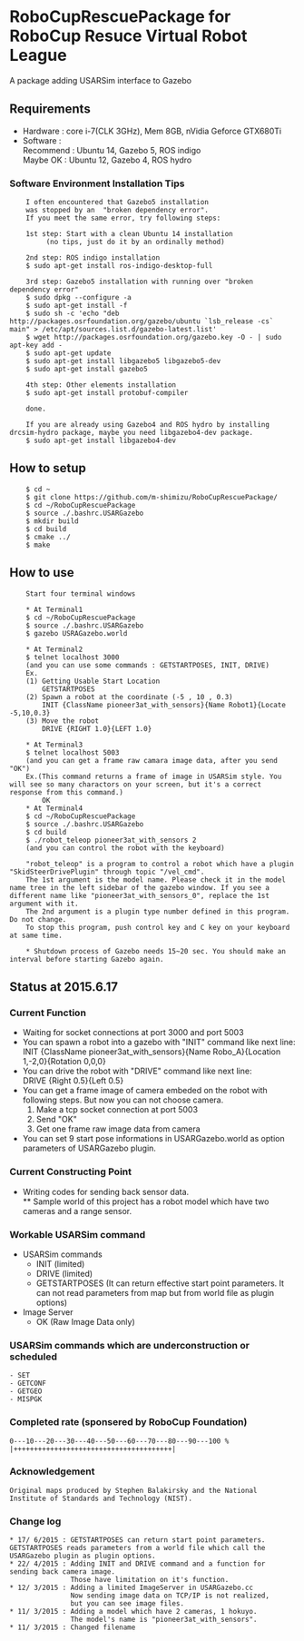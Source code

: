 # RoboCupRescuePackage for RoboCup Resuce Virtual Robot League
A package adding USARSim interface to Gazebo

## Requirements
* Hardware : core i-7(CLK 3GHz), Mem 8GB, nVidia Geforce GTX680Ti        
* Software :   
  Recommend : Ubuntu 14, Gazebo 5, ROS indigo  
  Maybe OK  : Ubuntu 12, Gazebo 4, ROS hydro  

### Software Environment Installation Tips  
        I often encountered that Gazebo5 installation 
        was stopped by an  "broken dependency error".  
        If you meet the same error, try following steps:  

        1st step: Start with a clean Ubuntu 14 installation 
             (no tips, just do it by an ordinally method)  

        2nd step: ROS indigo installation  
        $ sudo apt-get install ros-indigo-desktop-full  

        3rd step: Gazebo5 installation with running over "broken dependency error"
        $ sudo dpkg --configure -a  
        $ sudo apt-get install -f  
        $ sudo sh -c 'echo "deb http://packages.osrfoundation.org/gazebo/ubuntu `lsb_release -cs` main" > /etc/apt/sources.list.d/gazebo-latest.list'
        $ wget http://packages.osrfoundation.org/gazebo.key -O - | sudo apt-key add -
        $ sudo apt-get update
        $ sudo apt-get install libgazebo5 libgazebo5-dev  
        $ sudo apt-get install gazebo5  

        4th step: Other elements installation
        $ sudo apt-get install protobuf-compiler

        done.  
        
        If you are already using Gazebo4 and ROS hydro by installing drcsim-hydro package, maybe you need libgazebo4-dev package.
        $ sudo apt-get install libgazebo4-dev

        
## How to setup
        $ cd ~
        $ git clone https://github.com/m-shimizu/RoboCupRescuePackage/
        $ cd ~/RoboCupRescuePackage
        $ source ./.bashrc.USARGazebo
        $ mkdir build
        $ cd build
        $ cmake ../
        $ make

## How to use
        Start four terminal windows

        * At Terminal1
        $ cd ~/RoboCupRescuePackage
        $ source ./.bashrc.USARGazebo
        $ gazebo USRAGazebo.world
        
        * At Terminal2
        $ telnet localhost 3000
        (and you can use some commands : GETSTARTPOSES, INIT, DRIVE)
        Ex.
        (1) Getting Usable Start Location
            GETSTARTPOSES
        (2) Spawn a robot at the coordinate (-5 , 10 , 0.3)
            INIT {ClassName pioneer3at_with_sensors}{Name Robot1}{Locate -5,10,0.3}
        (3) Move the robot
            DRIVE {RIGHT 1.0}{LEFT 1.0}
        
        * At Terminal3  
        $ telnet localhost 5003  
        (and you can get a frame raw camara image data, after you send "OK")  
        Ex.(This command returns a frame of image in USARSim style. You will see so many charactors on your screen, but it's a correct response from this command.)
            OK
        * At Terminal4 
        $ cd ~/RoboCupRescuePackage
        $ source ./.bashrc.USARGazebo
        $ cd build
        $ ./robot_teleop pioneer3at_with_sensors 2
        (and you can control the robot with the keyboard)

        "robot_teleop" is a program to control a robot which have a plugin "SkidSteerDrivePlugin" through topic "/vel_cmd".  
        The 1st argument is the model name. Please check it in the model name tree in the left sidebar of the gazebo window. If you see a different name like "pioneer3at_with_sensors_0", replace the 1st argument with it.  
        The 2nd argument is a plugin type number defined in this program. Do not change.  
        To stop this program, push control key and C key on your keyboard at same time.  
        
        * Shutdown process of Gazebo needs 15~20 sec. You should make an interval before starting Gazebo again.

## Status at 2015.6.17

### Current Function 
* Waiting for socket connections at port 3000 and port 5003
* You can spawn a robot into a gazebo with "INIT" command like next line:  
    INIT {ClassName pioneer3at_with_sensors}{Name Robo_A}{Location 1,-2,0}{Rotation 0,0,0}  
* You can drive the robot with "DRIVE" command like next line:  
    DRIVE {Right 0.5}{Left 0.5}  
* You can get a frame image of camera embeded on the robot with following steps. But now you can not choose camera.  
    1. Make a tcp socket connection at port 5003  
    2. Send "OK"  
    3. Get one frame raw image data from camera  
* You can set 9 start pose informations in USARGazebo.world as option parameters of USARGazebo plugin.

### Current Constructing Point  
* Writing codes for sending back sensor data.  
    ** Sample world of this project has a robot model which have two cameras and a range sensor.  

### Workable USARSim command
* USARSim commands  
    - INIT (limited)  
    - DRIVE (limited)  
    - GETSTARTPOSES (It can return effective start point parameters. It can not read parameters from map but from world file as plugin options)  
* Image Server  
    - OK (Raw Image Data only)  

### USARSim commands which are underconstruction or scheduled
    - SET
    - GETCONF
    - GETGEO
    - MISPGK

### Completed rate (sponsered by RoboCup Foundation)
    0---10---20---30---40---50---60---70---80---90---100 %
    |+++++++++++++++++++++++++++++++++++++++|

### Acknowledgement
    Original maps produced by Stephen Balakirsky and the National Institute of Standards and Technology (NIST).  

### Change log
    * 17/ 6/2015 : GETSTARTPOSES can return start point parameters. GETSTARTPOSES reads parameters from a world file which call the USARGazebo plugin as plugin options.
    * 22/ 4/2015 : Adding INIT and DRIVE command and a function for sending back camera image.   
                   Those have limitation on it's function.
    * 12/ 3/2015 : Adding a limited ImageServer in USARGazebo.cc
                   Now sending image data on TCP/IP is not realized,
                   but you can see image files.
    * 11/ 3/2015 : Adding a model which have 2 cameras, 1 hokuyo.
                   The model's name is "pioneer3at_with_sensors".
    * 11/ 3/2015 : Changed filename
